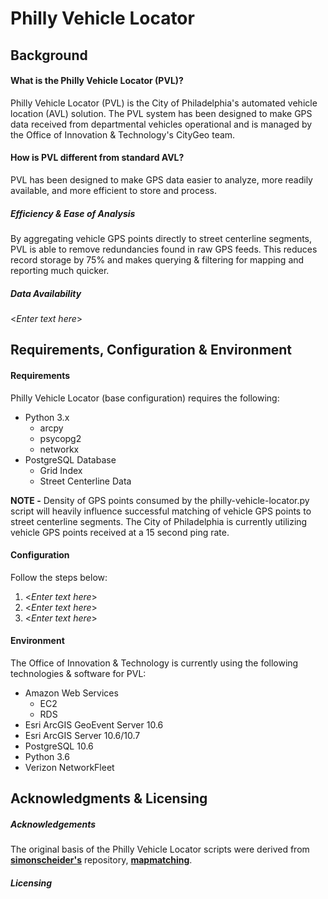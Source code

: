 <h1>Philly Vehicle Locator</h1>
<h2>Background</h2>
<h4>What is the Philly Vehicle Locator (PVL)?</h4>
Philly Vehicle Locator (PVL) is the City of Philadelphia's automated vehicle location (AVL) solution. The PVL system 
has been designed to make GPS data received from departmental vehicles operational 
and is managed by the Office of Innovation & Technology's CityGeo team.
<h4>How is PVL different from standard AVL?</h4>
PVL has been designed to make GPS data easier to analyze, more readily available, and more efficient to store and 
process.
<h5>Efficiency & Ease of Analysis</h5>
By aggregating vehicle GPS points directly to street centerline segments, PVL is able to remove redundancies found in 
raw GPS feeds.  This reduces record storage by 75% and makes querying & filtering for mapping and reporting much 
quicker.
<h5>Data Availability</h5>
<<i>Enter text here</i>>  
<h2>Requirements, Configuration & Environment</h2>
<h4>Requirements</h4>
Philly Vehicle Locator (base configuration) requires the following:
<ul>
<li>Python 3.x
<ul>
<li>arcpy</li>
<li>psycopg2</li>
<li>networkx</li>
</ul>
</li>
<li>PostgreSQL Database
<ul>
<li>Grid Index</li>
<li>Street Centerline Data</li>
</ul>
</li>
</ul>
<b>NOTE -</b> Density of GPS points consumed by the philly-vehicle-locator.py script will heavily influence successful 
matching of vehicle GPS points to street centerline segments.  The City of Philadelphia is currently utilizing vehicle 
GPS points received at a 15 second ping rate.
<h4>Configuration</h4>
Follow the steps below:
<ol>
<li><<i>Enter text here</i>></li>
<li><<i>Enter text here</i>></li>
<li><<i>Enter text here</i>></li>
</ol>
<h4>Environment</h4>
The Office of Innovation & Technology is currently using the following technologies & software for PVL:
<ul>
<li>Amazon Web Services
<ul><li>EC2</li>
<li>RDS</li>
</ul>
</li>
<li>Esri ArcGIS GeoEvent Server 10.6</li>
<li>Esri ArcGIS Server 10.6/10.7</li>
<li>PostgreSQL 10.6</li>
<li>Python 3.6</li>
<li>Verizon NetworkFleet</li>
</ul>
<h2>Acknowledgments & Licensing</h2>
<h5>Acknowledgements</h5>
The original basis of the Philly Vehicle Locator scripts were derived from <b>
<a href="https://github.com/simonscheider">simonscheider's</a></b> repository, <b>
<a href="https://github.com/simonscheider/mapmatching">mapmatching</a></b>.
<h5>Licensing</h5>
  
